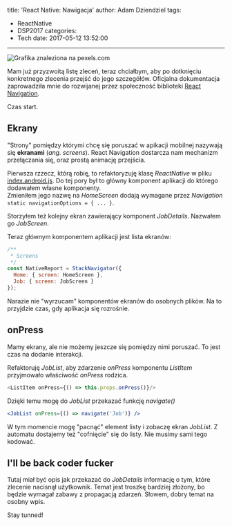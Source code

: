 title: 'React Native: Nawigacja'
author: Adam Dziendziel
tags:
  - ReactNative
  - DSP2017
categories:
  - Tech
date: 2017-05-12 13:52:00
---
![Grafika znaleziona na pexels.com](/images/blog-notes.jpeg)

Mam już przyzwoitą listę zleceń, teraz chciałbym, aby po dotknięciu konkretnego zlecenia przejść do jego szczegółów. Oficjalna dokumentacja zaprowadziła mnie do rozwijanej przez społeczność biblioteki [React Navigation](https://reactnavigation.org/docs/intro/).

Czas start.


## Ekrany
"Strony" pomiędzy którymi chcę się poruszać w apikacji mobilnej nazywają się __ekranami__ (_ang. screens_). React Navigation dostarcza nam mechanizm przełączania się, oraz prostą animację przejścia.

Pierwsza rzzecz, którą robię, to refaktoryzuję klasę _ReactNative_ w pliku [index.android.js](https://github.com/fadehelix/NativeReport/blob/master/index.android.js). Do tej pory był to główny komponent aplikacji do którego dodawałem własne komponenty.   
Zmieniłem jego nazwę na _HomeScreen_ dodają  wymagane przez _Navigation_ `static navigationOptions = { ... }`.

Storzyłem też kolejny ekran zawierający komponent _JobDetails_. Nazwałem go _JobScreen_.

Teraz głównym komponentem aplikacji jest lista ekranów:

```javascript
/**
 * Screens
 */
const NativeReport = StackNavigator({
  Home: { screen: HomeScreen },
  Job: { screen: JobScreen }
});
```

Narazie nie "wyrzucam" komponentów ekranów do osobnych plików. Na to przyjdzie czas, gdy aplikacja się rozrośnie.

## onPress

Mamy ekrany, ale nie możemy jeszcze się pomiędzy nimi poruszać. To jest czas na dodanie interakcji.

Refaktoruję _JobList_, aby zdarzenie _onPress_ komponentu _ListItem_ przyjmowało właściwość _onPress_ rodzica.

```javascript
<ListItem onPress={() => this.props.onPress()}/>
```

Dzięki  temu mogę do _JobList_ przekazać funkcję _navigate()_

```jsx
<JobList onPress={() => navigate('Job')} />
```

W tym momencie mogę "pacnąć" element listy i zobaczę  ekran _JobList_. Z automatu dostajemy też "cofnięcie" się do listy. Nie musimy sami tego kodować. 

## I'll be back coder fucker
Tutaj miał być opis jak przekazać do _JobDetails_ informację o tym, które zlecenie nacisnął użytkownik. Temat jest troszkę bardziej złożony, bo będzie wymagał zabawy z propagacją zdarzeń. Słowem, dobry temat na osobny wpis. 

Stay tunned!
